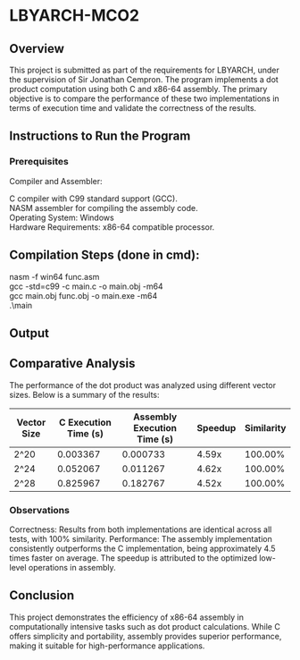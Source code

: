 # LBYARCH-MCO2
## Overview
This project is submitted as part of the requirements for LBYARCH, under the supervision of Sir Jonathan Cempron. The program implements a dot product computation using both C and x86-64 assembly. The primary objective is to compare the performance of these two implementations in terms of execution time and validate the correctness of the results.

## Instructions to Run the Program
### Prerequisites
Compiler and Assembler:
  
C compiler with C99 standard support (GCC).  
NASM assembler for compiling the assembly code.  
Operating System: Windows  
Hardware Requirements: x86-64 compatible processor.  

## Compilation Steps (done in cmd):
nasm -f win64 func.asm  
gcc -std=c99 -c main.c -o main.obj -m64  
gcc main.obj func.obj -o main.exe -m64  
.\main  

## Output

## Comparative Analysis

The performance of the dot product was analyzed using different vector sizes. Below is a summary of the results:

| Vector Size | C Execution Time (s) | Assembly Execution Time (s) | Speedup | Similarity |
|-------------|-----------------------|-----------------------------|---------|------------|
| 2^20        | 0.003367              | 0.000733                    | 4.59x   | 100.00%    |
| 2^24        | 0.052067              | 0.011267                    | 4.62x   | 100.00%    |
| 2^28        | 0.825967              | 0.182767                    | 4.52x   | 100.00%    |

### Observations
Correctness: 
Results from both implementations are identical across all tests, with 100% similarity.
Performance:
The assembly implementation consistently outperforms the C implementation, being approximately 4.5 times faster on average.
The speedup is attributed to the optimized low-level operations in assembly.


## Conclusion
This project demonstrates the efficiency of x86-64 assembly in computationally intensive tasks such as dot product calculations. While C offers simplicity and portability, assembly provides superior performance, making it suitable for high-performance applications.
